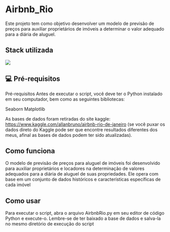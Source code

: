 # Airbnb_Rio
Este projeto tem como objetivo desenvolver um modelo de previsão de preços para auxiliar proprietários de imóveis a determinar o valor adequado para a diária de aluguel.


## Stack utilizada

![](https://img.shields.io/badge/Python-3776AB?style=for-the-badge&logo=python&logoColor=white)


## 💻 Pré-requisitos

Pré-requisitos
Antes de executar o script, você deve ter o Python instalado em seu computador, bem como as seguintes bibliotecas:

Seaborn
Matplotlib

As bases de dados foram retiradas do site kaggle: https://www.kaggle.com/allanbruno/airbnb-rio-de-janeiro (se você puxar os dados direto do Kaggle pode ser que encontre resultados diferentes dos meus, afinal as bases de dados podem ter sido atualizadas).


## Como funciona
O modelo de previsão de preços para aluguel de imóveis foi desenvolvido para auxiliar proprietários e locadores na determinação de valores adequados para a diária de aluguel de suas propriedades. Ele opera com base em um conjunto de dados históricos e características específicas de cada imóvel

## Como usar
Para executar o script, abra o arquivo AirbnbRio.py em seu editor de código Python e execute-o.
Lembre-se de ter baixado a base de dados e salva-la no mesmo diretório de execução do script
